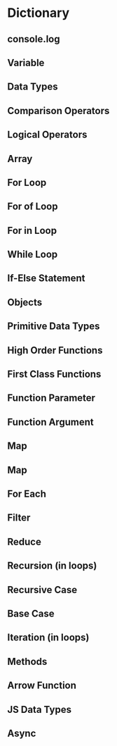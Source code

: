 # Dictionary

## console.log

## Variable

## Data Types

## Comparison Operators

## Logical Operators

## Array

## For Loop

## For of Loop

## For in Loop

## While Loop

## If-Else Statement

## Objects

## Primitive Data Types

## High Order Functions

## First Class Functions

## Function Parameter

## Function Argument

## Map

## Map

## For Each

## Filter

## Reduce

## Recursion (in loops)

## Recursive Case

## Base Case

## Iteration (in loops)

## Methods

## Arrow Function

## JS Data Types

## Async